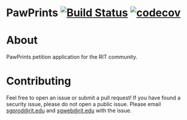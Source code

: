 # PawPrints [![Build Status](https://travis-ci.org/ritstudentgovernment/PawPrints.svg?branch=master)](https://travis-ci.org/ritstudentgovernment/PawPrints) [![codecov](https://codecov.io/gh/ritstudentgovernment/PawPrints/branch/master/graph/badge.svg)](https://codecov.io/gh/ritstudentgovernment/PawPrints)
About
=====
PawPrints petition application for the RIT community.

Contributing
=====
Feel free to open an issue or submit a pull request!
If you have found a security issue, please do not open a public issue. Please email sgprod@rit.edu and sgweb@rit.edu with the issue.
